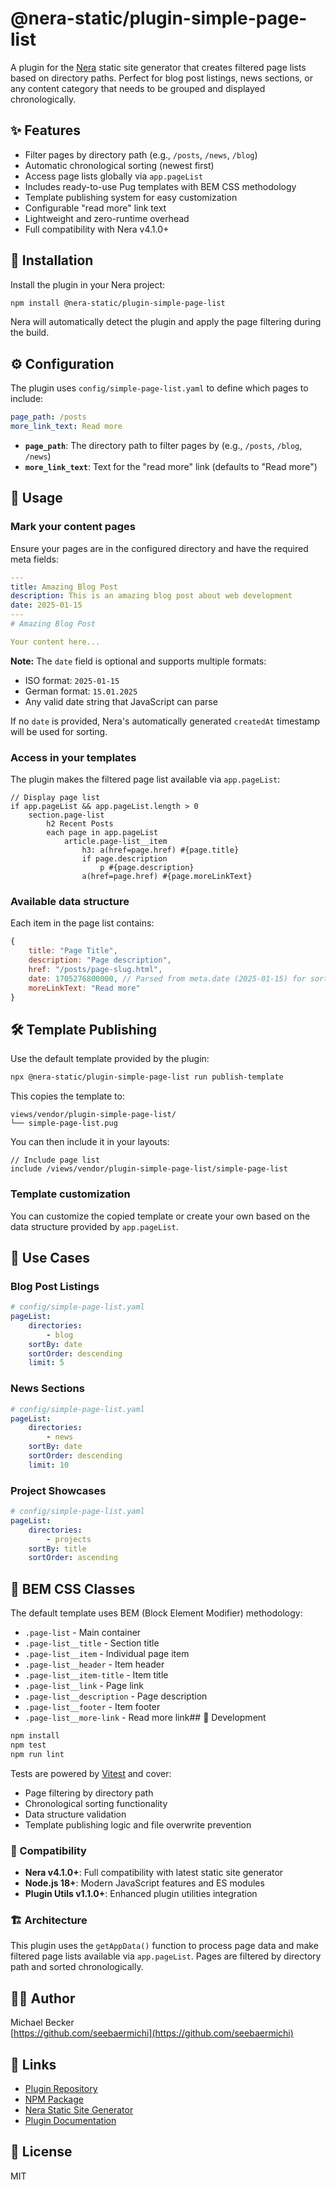 # @nera-static/plugin-simple-page-list

A plugin for the [Nera](https://github.com/seebaermichi/nera) static site generator that creates filtered page lists based on directory paths. Perfect for blog post listings, news sections, or any content category that needs to be grouped and displayed chronologically.

## ✨ Features

-   Filter pages by directory path (e.g., `/posts`, `/news`, `/blog`)
-   Automatic chronological sorting (newest first)
-   Access page lists globally via `app.pageList`
-   Includes ready-to-use Pug templates with BEM CSS methodology
-   Template publishing system for easy customization
-   Configurable "read more" link text
-   Lightweight and zero-runtime overhead
-   Full compatibility with Nera v4.1.0+

## 🚀 Installation

Install the plugin in your Nera project:

```bash
npm install @nera-static/plugin-simple-page-list
```

Nera will automatically detect the plugin and apply the page filtering during the build.

## ⚙️ Configuration

The plugin uses `config/simple-page-list.yaml` to define which pages to include:

```yaml
page_path: /posts
more_link_text: Read more
```

-   **`page_path`**: The directory path to filter pages by (e.g., `/posts`, `/blog`, `/news`)
-   **`more_link_text`**: Text for the "read more" link (defaults to "Read more")

## 🧩 Usage

### Mark your content pages

Ensure your pages are in the configured directory and have the required meta fields:

```yaml
---
title: Amazing Blog Post
description: This is an amazing blog post about web development
date: 2025-01-15
---
# Amazing Blog Post

Your content here...
```

**Note:** The `date` field is optional and supports multiple formats:

-   ISO format: `2025-01-15`
-   German format: `15.01.2025`
-   Any valid date string that JavaScript can parse

If no `date` is provided, Nera's automatically generated `createdAt` timestamp will be used for sorting.

### Access in your templates

The plugin makes the filtered page list available via `app.pageList`:

```pug
// Display page list
if app.pageList && app.pageList.length > 0
    section.page-list
        h2 Recent Posts
        each page in app.pageList
            article.page-list__item
                h3: a(href=page.href) #{page.title}
                if page.description
                    p #{page.description}
                a(href=page.href) #{page.moreLinkText}
```

### Available data structure

Each item in the page list contains:

```javascript
{
    title: "Page Title",
    description: "Page description",
    href: "/posts/page-slug.html",
    date: 1705276800000, // Parsed from meta.date (2025-01-15) for sorting
    moreLinkText: "Read more"
}
```

## 🛠️ Template Publishing

Use the default template provided by the plugin:

```bash
npx @nera-static/plugin-simple-page-list run publish-template
```

This copies the template to:

```
views/vendor/plugin-simple-page-list/
└── simple-page-list.pug
```

You can then include it in your layouts:

```pug
// Include page list
include /views/vendor/plugin-simple-page-list/simple-page-list
```

### Template customization

You can customize the copied template or create your own based on the data structure provided by `app.pageList`.

## 🎯 Use Cases

### Blog Post Listings

```yaml
# config/simple-page-list.yaml
pageList:
    directories:
        - blog
    sortBy: date
    sortOrder: descending
    limit: 5
```

### News Sections

```yaml
# config/simple-page-list.yaml
pageList:
    directories:
        - news
    sortBy: date
    sortOrder: descending
    limit: 10
```

### Project Showcases

```yaml
# config/simple-page-list.yaml
pageList:
    directories:
        - projects
    sortBy: title
    sortOrder: ascending
```

## 🎨 BEM CSS Classes

The default template uses BEM (Block Element Modifier) methodology:

-   `.page-list` - Main container
-   `.page-list__title` - Section title
-   `.page-list__item` - Individual page item
-   `.page-list__header` - Item header
-   `.page-list__item-title` - Item title
-   `.page-list__link` - Page link
-   `.page-list__description` - Page description
-   `.page-list__footer` - Item footer
-   `.page-list__more-link` - Read more link## 🧪 Development

```bash
npm install
npm test
npm run lint
```

Tests are powered by [Vitest](https://vitest.dev) and cover:

-   Page filtering by directory path
-   Chronological sorting functionality
-   Data structure validation
-   Template publishing logic and file overwrite prevention

### 🔄 Compatibility

-   **Nera v4.1.0+**: Full compatibility with latest static site generator
-   **Node.js 18+**: Modern JavaScript features and ES modules
-   **Plugin Utils v1.1.0+**: Enhanced plugin utilities integration

### 🏗️ Architecture

This plugin uses the `getAppData()` function to process page data and make filtered page lists available via `app.pageList`. Pages are filtered by directory path and sorted chronologically.

## 🧑‍💻 Author

Michael Becker  
[https://github.com/seebaermichi](https://github.com/seebaermichi)

## 🔗 Links

-   [Plugin Repository](https://github.com/seebaermichi/nera-plugin-simple-page-list)
-   [NPM Package](https://www.npmjs.com/package/@nera-static/plugin-simple-page-list)
-   [Nera Static Site Generator](https://github.com/seebaermichi/nera)
-   [Plugin Documentation](https://github.com/seebaermichi/nera#plugins)

## 📄 License

MIT
